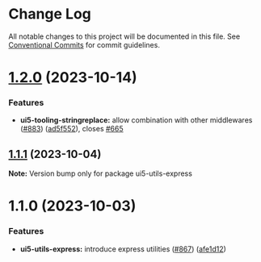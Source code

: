 # Change Log

All notable changes to this project will be documented in this file.
See [Conventional Commits](https://conventionalcommits.org) for commit guidelines.

# [1.2.0](https://github.com/ui5-community/ui5-ecosystem-showcase/compare/ui5-utils-express@1.1.1...ui5-utils-express@1.2.0) (2023-10-14)


### Features

* **ui5-tooling-stringreplace:** allow combination with other middlewares ([#883](https://github.com/ui5-community/ui5-ecosystem-showcase/issues/883)) ([ad5f552](https://github.com/ui5-community/ui5-ecosystem-showcase/commit/ad5f552ded641e974675741380f8e6a106c4c172)), closes [#665](https://github.com/ui5-community/ui5-ecosystem-showcase/issues/665)





## [1.1.1](https://github.com/ui5-community/ui5-ecosystem-showcase/compare/ui5-utils-express@1.1.0...ui5-utils-express@1.1.1) (2023-10-04)

**Note:** Version bump only for package ui5-utils-express





# 1.1.0 (2023-10-03)


### Features

* **ui5-utils-express:** introduce express utilities ([#867](https://github.com/ui5-community/ui5-ecosystem-showcase/issues/867)) ([afe1d12](https://github.com/ui5-community/ui5-ecosystem-showcase/commit/afe1d129b94278f15958039c9e6b80505def7689))
